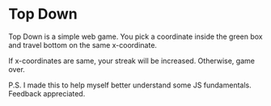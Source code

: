 # Top Down
Top Down is a simple web game. You pick a coordinate inside the green box and travel bottom on the same x-coordinate.

If x-coordinates are same, your streak will be increased. Otherwise, game over.

P.S. I made this to help myself better understand some JS fundamentals. Feedback appreciated. 
